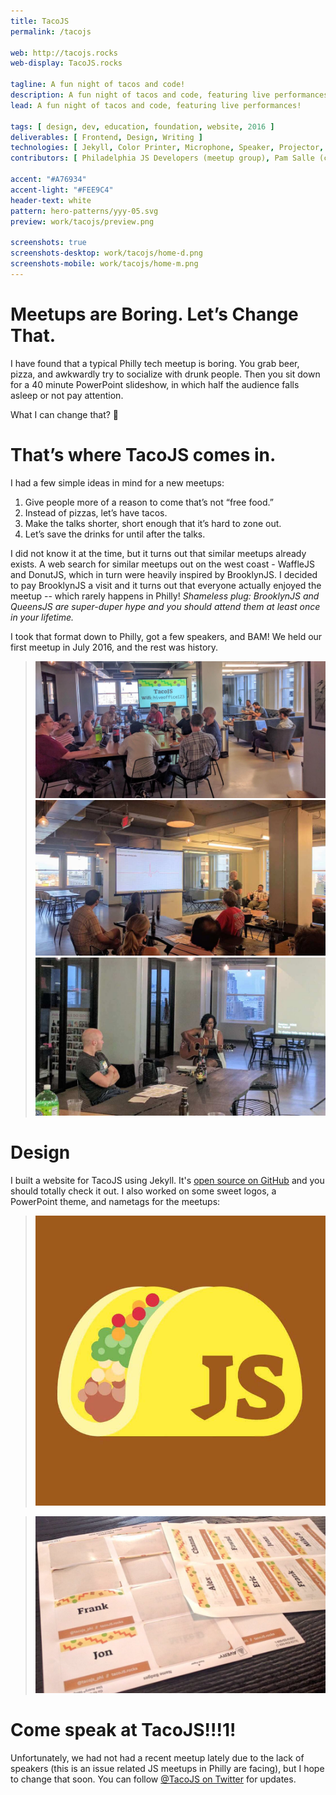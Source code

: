 ```yaml
---
title: TacoJS
permalink: /tacojs

web: http://tacojs.rocks
web-display: TacoJS.rocks

tagline: A fun night of tacos and code!
description: A fun night of tacos and code, featuring live performances!
lead: A fun night of tacos and code, featuring live performances!

tags: [ design, dev, education, foundation, website, 2016 ]
deliverables: [ Frontend, Design, Writing ]
technologies: [ Jekyll, Color Printer, Microphone, Speaker, Projector, Tacos ]
contributors: [ Philadelphia JS Developers (meetup group), Pam Salle (co-organizer), Jen Voss (co-organizer), Amber Wanner (venue host) ]

accent: "#A76934"
accent-light: "#FEE9C4"
header-text: white
pattern: hero-patterns/yyy-05.svg
preview: work/tacojs/preview.png

screenshots: true
screenshots-desktop: work/tacojs/home-d.png
screenshots-mobile: work/tacojs/home-m.png
---
```


# Meetups are Boring. Let’s Change That.

I have found that a typical Philly tech meetup is boring. You grab beer, pizza, and awkwardly try to socialize with drunk people. Then you sit down for a 40 minute PowerPoint slideshow, in which half the audience falls asleep or not pay attention.

What I can change that? :thinking:

# That’s where TacoJS comes in.

I had a few simple ideas in mind for a new meetups:

1. Give people more of a reason to come that’s not “free food.”
1. Instead of pizzas, let’s have tacos.
1. Make the talks shorter, short enough that it’s hard to zone out.
1. Let’s save the drinks for until after the talks.

I did not know it at the time, but it turns out that similar meetups already exists. A web search for similar meetups out on the west coast - WaffleJS and DonutJS, which in turn were heavily inspired by BrooklynJS. I decided to pay BrooklynJS a visit and it turns out that everyone actually enjoyed the meetup -- which rarely happens in Philly! _Shameless plug: BrooklynJS and QueensJS are super-duper hype and you should attend them at least once in your lifetime._

I took that format down to Philly, got a few speakers, and BAM! We held our first meetup in July 2016, and the rest was history.

> ![A small audience of 10 people sitting at a table eating Tacos](/media/work/tacojs/photo-meetup1.jpg)
> ![A person giving a guitar performance](/media/work/tacojs/photo-meetup3.jpg)
> ![A small audience of 10 people gathered around a presenter](/media/work/tacojs/photo-meetup2.jpg)

# Design

I built a website for TacoJS using Jekyll. It's [open source on GitHub](https://github.com/TacoJS/tacojs.github.io) and you should totally check it out. I also worked on some sweet logos, a PowerPoint theme, and nametags for the meetups:

> ![TacoJS logo](/media/work/tacojs/logo-icon.jpg)

> ![A bunch of nametags](/media/work/tacojs/photo-nametags.jpg)

# Come speak at TacoJS!!!1!

Unfortunately, we had not had a recent meetup lately due to the lack of speakers (this is an issue related JS meetups in Philly are facing), but I hope to change that soon. You can follow [<icon class="fab fa-twitter"></icon> @TacoJS on Twitter](https://twitter.com/TacoJS_PHL) for updates.